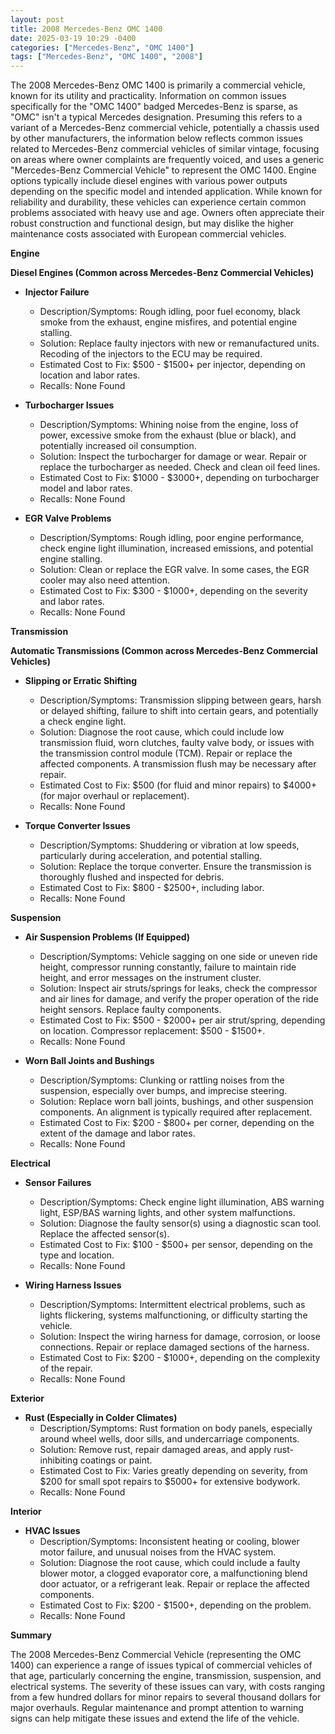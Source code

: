 ```yaml
---
layout: post
title: 2008 Mercedes-Benz OMC 1400
date: 2025-03-19 10:29 -0400
categories: ["Mercedes-Benz", "OMC 1400"]
tags: ["Mercedes-Benz", "OMC 1400", "2008"]
---
```

The 2008 Mercedes-Benz OMC 1400 is primarily a commercial vehicle, known for its utility and practicality. Information on common issues specifically for the "OMC 1400" badged Mercedes-Benz is sparse, as "OMC" isn't a typical Mercedes designation. Presuming this refers to a variant of a Mercedes-Benz commercial vehicle, potentially a chassis used by other manufacturers, the information below reflects common issues related to Mercedes-Benz commercial vehicles of similar vintage, focusing on areas where owner complaints are frequently voiced, and uses a generic "Mercedes-Benz Commercial Vehicle" to represent the OMC 1400. Engine options typically include diesel engines with various power outputs depending on the specific model and intended application. While known for reliability and durability, these vehicles can experience certain common problems associated with heavy use and age. Owners often appreciate their robust construction and functional design, but may dislike the higher maintenance costs associated with European commercial vehicles.

**Engine**

**Diesel Engines (Common across Mercedes-Benz Commercial Vehicles)**

*   **Injector Failure**
    *   Description/Symptoms: Rough idling, poor fuel economy, black smoke from the exhaust, engine misfires, and potential engine stalling.
    *   Solution: Replace faulty injectors with new or remanufactured units. Recoding of the injectors to the ECU may be required.
    *   Estimated Cost to Fix: $500 - $1500+ per injector, depending on location and labor rates.
    *   Recalls: None Found

*   **Turbocharger Issues**
    *   Description/Symptoms: Whining noise from the engine, loss of power, excessive smoke from the exhaust (blue or black), and potentially increased oil consumption.
    *   Solution: Inspect the turbocharger for damage or wear. Repair or replace the turbocharger as needed. Check and clean oil feed lines.
    *   Estimated Cost to Fix: $1000 - $3000+, depending on turbocharger model and labor rates.
    *   Recalls: None Found

*   **EGR Valve Problems**
    *   Description/Symptoms: Rough idling, poor engine performance, check engine light illumination, increased emissions, and potential engine stalling.
    *   Solution: Clean or replace the EGR valve. In some cases, the EGR cooler may also need attention.
    *   Estimated Cost to Fix: $300 - $1000+, depending on the severity and labor rates.
    *   Recalls: None Found

**Transmission**

**Automatic Transmissions (Common across Mercedes-Benz Commercial Vehicles)**

*   **Slipping or Erratic Shifting**
    *   Description/Symptoms: Transmission slipping between gears, harsh or delayed shifting, failure to shift into certain gears, and potentially a check engine light.
    *   Solution: Diagnose the root cause, which could include low transmission fluid, worn clutches, faulty valve body, or issues with the transmission control module (TCM). Repair or replace the affected components. A transmission flush may be necessary after repair.
    *   Estimated Cost to Fix: $500 (for fluid and minor repairs) to $4000+ (for major overhaul or replacement).
    *   Recalls: None Found

*   **Torque Converter Issues**
    *   Description/Symptoms: Shuddering or vibration at low speeds, particularly during acceleration, and potential stalling.
    *   Solution: Replace the torque converter. Ensure the transmission is thoroughly flushed and inspected for debris.
    *   Estimated Cost to Fix: $800 - $2500+, including labor.
    *   Recalls: None Found

**Suspension**

*   **Air Suspension Problems (If Equipped)**
    *   Description/Symptoms: Vehicle sagging on one side or uneven ride height, compressor running constantly, failure to maintain ride height, and error messages on the instrument cluster.
    *   Solution: Inspect air struts/springs for leaks, check the compressor and air lines for damage, and verify the proper operation of the ride height sensors. Replace faulty components.
    *   Estimated Cost to Fix: $500 - $2000+ per air strut/spring, depending on location. Compressor replacement: $500 - $1500+.
    *   Recalls: None Found

*   **Worn Ball Joints and Bushings**
    *   Description/Symptoms: Clunking or rattling noises from the suspension, especially over bumps, and imprecise steering.
    *   Solution: Replace worn ball joints, bushings, and other suspension components. An alignment is typically required after replacement.
    *   Estimated Cost to Fix: $200 - $800+ per corner, depending on the extent of the damage and labor rates.
    *   Recalls: None Found

**Electrical**

*   **Sensor Failures**
    *   Description/Symptoms: Check engine light illumination, ABS warning light, ESP/BAS warning lights, and other system malfunctions.
    *   Solution: Diagnose the faulty sensor(s) using a diagnostic scan tool. Replace the affected sensor(s).
    *   Estimated Cost to Fix: $100 - $500+ per sensor, depending on the type and location.
    *   Recalls: None Found

*   **Wiring Harness Issues**
    *   Description/Symptoms: Intermittent electrical problems, such as lights flickering, systems malfunctioning, or difficulty starting the vehicle.
    *   Solution: Inspect the wiring harness for damage, corrosion, or loose connections. Repair or replace damaged sections of the harness.
    *   Estimated Cost to Fix: $200 - $1000+, depending on the complexity of the repair.
    *   Recalls: None Found

**Exterior**

*   **Rust (Especially in Colder Climates)**
    *   Description/Symptoms: Rust formation on body panels, especially around wheel wells, door sills, and undercarriage components.
    *   Solution: Remove rust, repair damaged areas, and apply rust-inhibiting coatings or paint.
    *   Estimated Cost to Fix: Varies greatly depending on severity, from $200 for small spot repairs to $5000+ for extensive bodywork.
    *   Recalls: None Found

**Interior**

*   **HVAC Issues**
    *   Description/Symptoms: Inconsistent heating or cooling, blower motor failure, and unusual noises from the HVAC system.
    *   Solution: Diagnose the root cause, which could include a faulty blower motor, a clogged evaporator core, a malfunctioning blend door actuator, or a refrigerant leak. Repair or replace the affected components.
    *   Estimated Cost to Fix: $200 - $1500+, depending on the problem.
    *   Recalls: None Found

**Summary**

The 2008 Mercedes-Benz Commercial Vehicle (representing the OMC 1400) can experience a range of issues typical of commercial vehicles of that age, particularly concerning the engine, transmission, suspension, and electrical systems. The severity of these issues can vary, with costs ranging from a few hundred dollars for minor repairs to several thousand dollars for major overhauls. Regular maintenance and prompt attention to warning signs can help mitigate these issues and extend the life of the vehicle.

